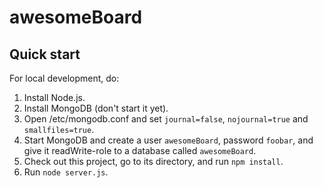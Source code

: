 # awesomeBoard

## Quick start

For local development, do:

1. Install Node.js.
2. Install MongoDB (don't start it yet).
3. Open /etc/mongodb.conf and set `journal=false`, `nojournal=true` and `smallfiles=true`.
4. Start MongoDB and create a user `awesomeBoard`, password `foobar`, and give it readWrite-role to a database called `awesomeBoard`.
5. Check out this project, go to its directory, and run `npm install`.
6. Run `node server.js`.

